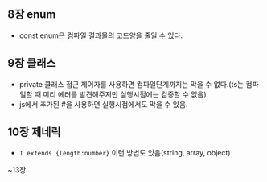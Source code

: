 ## 8장 enum

- const enum은 컴파일 결과물의 코드양을 줄일 수 있다.

## 9장 클래스

- private 클래스 접근 제어자를 사용하면 컴파일단계까지는 막을 수 없다.(ts는 컴파일할 때 미리 에러를 발견해주지만 실행시점에는 검증할 수 없음)
- js에서 추가된 #을 사용하면 실행시점에서도 막을 수 있음.

## 10장 제네릭

- `T extends {length:number}` 이런 방법도 있음(string, array, object)

~13장
